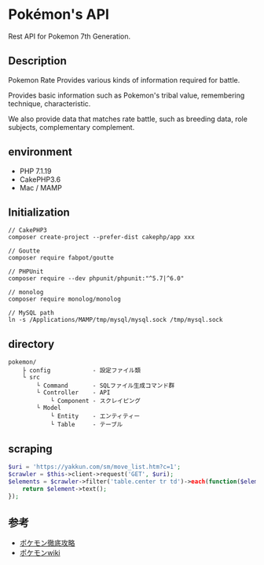 
# Pokémon's API

Rest API for Pokemon 7th Generation.

## Description

Pokemon Rate Provides various kinds of information required for battle.

Provides basic information such as Pokemon's tribal value, remembering technique, characteristic.

We also provide data that matches rate battle, such as breeding data, role subjects, complementary complement.

## environment
- PHP 7.1.19
- CakePHP3.6
- Mac / MAMP

## Initialization

```linux
// CakePHP3
composer create-project --prefer-dist cakephp/app xxx

// Goutte
composer require fabpot/goutte

// PHPUnit
composer require --dev phpunit/phpunit:"^5.7|^6.0"

// monolog
composer require monolog/monolog

// MySQL path
ln -s /Applications/MAMP/tmp/mysql/mysql.sock /tmp/mysql.sock
```

## directory

```
pokemon/
    ├ config            - 設定ファイル類
    └ src
        └ Command       - SQLファイル生成コマンド群
        └ Controller    - API
            └ Component - スクレイピング
        └ Model
            └ Entity    - エンティティー
            └ Table     - テーブル
```

## scraping

```php
$uri = 'https://yakkun.com/sm/move_list.htm?c=1';
$crawler = $this->client->request('GET', $uri);
$elements = $crawler->filter('table.center tr td')->each(function($element){
    return $element->text();
});
```

## 参考
- [ポケモン徹底攻略](https://yakkun.com/)
- [ポケモンwiki](https://wiki.xn--rckteqa2e.com/wiki/%E3%83%A1%E3%82%A4%E3%83%B3%E3%83%9A%E3%83%BC%E3%82%B8)
